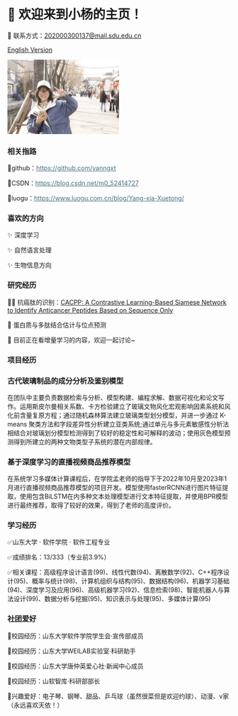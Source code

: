 # 👋 欢迎来到小杨的主页！
📧 联系方式：202000300137@mail.sdu.edu.cn

<a href="\index-en.html">English Version</a>


<img src="主页个人图.26c89e25.jpg"  style="align:center; width:50%;" >

### 相关指路
<p>🌱github：<a style="color:#476f83" href="https://github.com/yanngxt">https://github.com/yanngxt</a></p>
<p>🌱CSDN：<a style="color:#476f83" href="https://blog.csdn.net/m0_52414727">https://blog.csdn.net/m0_52414727</a></p>
<p>🌱luogu：<a style="color:#476f83" href="https://www.luogu.com.cn/blog/Yang-xia-Xuetong/">https://www.luogu.com.cn/blog/Yang-xia-Xuetong/</a></p>

### 喜欢的方向
<p>✨ 深度学习</p> 
<p>✨ 自然语言处理</p>
<p>✨ 生物信息方向</p>

### 研究经历
<p>👩‍🔬 抗癌肽的识别：<a href='https://pubs.acs.org/doi/10.1021/acs.jcim.3c00297'>CACPP: A Contrastive Learning-Based Siamese Network to Identify Anticancer Peptides Based on Sequence Only</a></p>
<p>👩‍ 蛋白质与多肽结合估计与位点预测</p> 
<p>🧠 目前正在看增量学习的内容，欢迎一起讨论~</p>

### 项目经历
<h3>古代玻璃制品的成分分析及鉴别模型</h3>
<p>在团队中主要负责数据检索与分析、模型构建、编程求解、数据可视化和论文写作。运用斯皮尔曼相关系数、卡方检验建立了玻璃文物风化宏观影响因素系统和风化前含量复原方程；通过随机森林算法建立玻璃类型划分模型，并进一步通过 K-means 聚类方法和字段差异性分析建立亚类系统;通过单元与多元素敏感性分析法相结合对玻璃划分模型检测得到了较好的稳定性和可解释的波动；使用灰色模型预测得到所建立的两种文物类型子系统的潜在内部规律。</p>

<h3>基于深度学习的直播视频商品推荐模型</h3>
<p>在系统学习多媒体计算课程后，在学院孟老师的指导下于2022年10月至2023年1月进行直播视频商品推荐模型的项目开发。模型使用fasterRCNN进行图片特征提取，使用包含BiLSTM在内多种文本处理模型进行文本特征提取，并使用BPR模型进行最终推荐，取得了较好的效果，得到了老师的高度评价。</p>


### 学习经历
✅山东大学 · 软件学院 · 软件工程专业

✅成绩排名：13/333（专业前3.9%）

✅相关课程：高级程序设计语言(99)、线性代数(94)、离散数学(92)、C++程序设计(95)、概率与统计(98)、计算机组织与结构(95)、数据结构(96)、机器学习基础(94)、深度学习及应用(96)、高级机器学习(92)、信息检索(98)、智能机器人与算法设计(99)、数据分析与挖掘(95)、知识表示与处理(95)、多媒体计算(95)

### 社团爱好
<p>🧀校园经历：山东大学软件学院学生会·宣传部成员</p>
<p>🧁校园经历：山东大学WEILAB实验室·科研助手</p>
<p>🥐校园经历：山东大学唐仲英爱心社·新闻中心成员</p>
<p>🍰校园经历：山软智库·科研部部长</p>
<p>🍩兴趣爱好：电子琴、钢琴、甜品、乒乓球（虽然很菜但是欢迎约球）、动漫、v家（永远喜欢天依！）</p>

<!--
**YanngXT/YanngXT** is a ✨ _special_ ✨ repository because its `README.md` (this file) appears on your GitHub profile.

Here are some ideas to get you started:

- 🔭 I’m currently working on ...
- 🌱 I’m currently learning ...
- 👯 I’m looking to collaborate on ...
- 🤔 I’m looking for help with ...
- 💬 Ask me about ...
- 📫 How to reach me: ...
- 😄 Pronouns: ...
- ⚡ Fun fact: ...
-->
